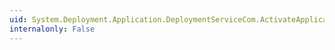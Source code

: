 ```yaml
---
uid: System.Deployment.Application.DeploymentServiceCom.ActivateApplicationExtension(System.String,System.String,System.String)
internalonly: False
---
```

